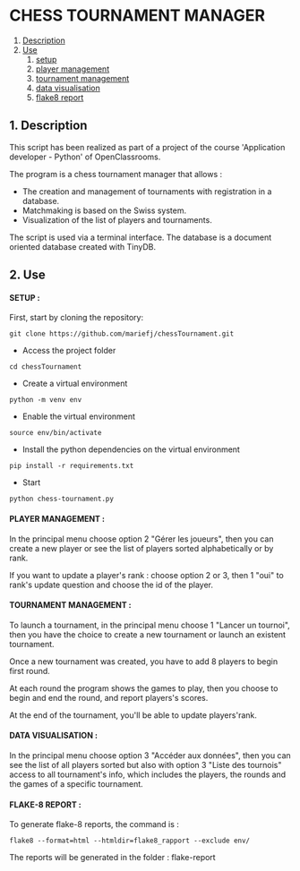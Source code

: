 # CHESS TOURNAMENT MANAGER #

1.  [Description](#description)
2.  [Use](#use)
    1.  [setup](#setup)
    2.  [player management](#player-management)
    3.  [tournament management](#tournament-management)
    4.  [data visualisation](#data-visualisation)
    5.  [flake8 report](#flake8)

## 1. Description <a name="description"></a> ##

This script has been realized as part of a project of the course
'Application developer - Python' of OpenClassrooms.


The program is a chess tournament manager that allows :
- The creation and management of tournaments with registration in a database.
- Matchmaking is based on the Swiss system.
- Visualization of the list of players and tournaments.

The script is used via a terminal interface. The database is a document oriented database created with TinyDB.

## 2. Use <a name="use"></a> ##

#### SETUP : <a name="setup"></a> ####

First, start by cloning the repository:

```
git clone https://github.com/mariefj/chessTournament.git
```

- Access the project folder
```
cd chessTournament
```

- Create a virtual environment
```
python -m venv env
```

- Enable the virtual environment
```
source env/bin/activate
```

- Install the python dependencies on the virtual environment
```
pip install -r requirements.txt
```

- Start
```
python chess-tournament.py
```

#### PLAYER MANAGEMENT : <a name="player-management"></a> ####

In the principal menu choose option 2 "Gérer les joueurs", 
then you can create a new player or see the list of players sorted alphabetically or by rank.

If you want to update a player's rank : choose option 2 or 3, then 1 "oui" to rank's update question 
and choose the id of the player.

#### TOURNAMENT MANAGEMENT : <a name="tournament-management"></a> ####

To launch a tournament, in the principal menu choose 1 "Lancer un tournoi", 
then you have the choice to create a new tournament or launch an existent tournament.

Once a new tournament was created, you have to add 8 players to begin first round.

At each round the program shows the games to play, then you choose to begin and end the round, 
and report players's scores.

At the end of the tournament, you'll be able to update players'rank.

#### DATA VISUALISATION : <a name="data-visualisation"></a> ####

In the principal menu choose option 3 "Accéder aux données", 
then you can see the list of all players sorted but also with option 3 "Liste des tournois" 
access to all tournament's info, which includes the players, the rounds and the games of a specific tournament.

#### FLAKE-8 REPORT : <a name="flake8"></a> ####

To generate flake-8 reports, the command is :

```
flake8 --format=html --htmldir=flake8_rapport --exclude env/
```

The reports will be generated in the folder : flake-report
